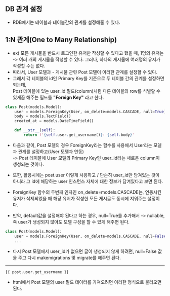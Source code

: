 ## DB 관계 설정
- RDB에서는 테이블과 테이블간의 관계를 설정해줄 수 있다.

## 1:N 관계(One to Many Relationship)

- ex) 모든 게시물을 반드시 로그인한 유저만 작성할 수 있다고 했을 때, 1명의 유저는 -> 여러 개의 게시물을 작성할 수 있다. 그러나, 하나의 게시물에 여러명의 유저가 작성할 수는 없다.
- 따라서, User 모델과 - 게시물 관련 Post 모델이 이러한 관계를 설정할 수 있다.
- 그래서 각 테이블의 id인 Primary Key를 기준으로 두 테이블 간의 관계를 설정하면 되는데,   
  Post 테이블에 있는 user_id 필드(column)처럼 다른 테이블의 row를 식별할 수 있게끔 해주는 필드를 **"Foreign Key"** 라고 한다.

```python
class Post(models.Model):
    user = models.ForeignKey(User, on_delete=models.CASCADE, null=True)
    body = models.TextField()
    created_at = models.DateTimeField()

    def __str__(self):
        return f'{self.user.get_username()}: {self.body}'
```

- 다음과 같이, Post 모델의 경우 ForeignKey라는 함수를 사용해서 User라는 모델과 관계를 설정하고(User 모델과 연동)   
  -> Post 테이블에 User 모델의 Primary Key인 user_id라는 새로운 column이 생성되는 것이다.
- 또한, 활용시에는 post.user 이렇게 사용하고 / 단순히 user_id만 담겨있는 것이 아니라 그 id에 해당하는 user 인스턴스 자체에 대한 정보가 담겨있다고 보면 된다.

- ForeignKey 함수의 두번째 인자인 on_delete=models.CASCADE는, 연동시킨 유저가 삭제되었을 때 해당 유저가 작성한 모든 게시글도 동시에 지워주는 설정이다.

* 만약, default값을 설정해야 된다고 하는 경우, null=True를 추가해서 -> nullable, 즉 user가 생성되지 않아도 모델 구성을 할 수 있게 해주면 된다.

```python
class Post(models.Model):
    user = models.ForeignKey(User, on_delete=models.CASCADE, null=False)
    ...
```

- 다시 Post 모델에서 user_id가 없으면 글이 생성되지 않게 하려면, null=False 값을 주고 다시 makemigrations 및 migrate를 해주면 된다.

* * *
```html
{{ post.user.get_username }}
```

- html에서 Post 모델의 user 필드 데이터를 가져오려면 이러한 형식으로 불러오면 된다.
